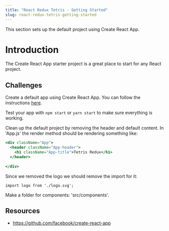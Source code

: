 ```yaml
---
title: "React Redux Tetris - Getting Started"
slug: react-redux-tetris-getting-started
---
```


This section sets up the default project using Create React
App. 

# Introduction 

The Create React App starter project is a great place to start 
for any React project. 

## Challenges

Create a default app using Create React App. You can follow 
the instructions [here](https://github.com/facebook/create-react-app).

Test your app with `npm start` or `yarn start` to make sure 
everything is working. 

Clean up the default project by removing the header and default
content. In 'App.js' the render method should be rendering 
something like: 

```jsx
<div className="App">
  <header className="App-header">
    <h1 className="App-title">Tetris Redux</h1>
  </header>
  
</div>
```

Since we removed the logo we should remove the import for it: 

`import logo from './logo.svg';`

Make a folder for components: 'src/components'.

## Resources

- https://github.com/facebook/create-react-app
